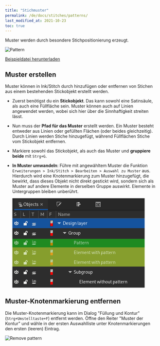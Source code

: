 ```yaml
---
title: "Stichmuster"
permalink: /de/docs/stitches/patterns/
last_modified_at: 2021-10-23
toc: true
---
```

Muster werden durch besondere Stichpositionierung erzeugt.

![Pattern](/assets/images/docs/stitch-type-pattern.png)

[Beispieldatei herunterladen](/assets/images/docs/pattern.svg)

## Muster erstellen

Muster können in Ink/Stitch durch hinzufügen oder entfernen von Stichen aus einem bestehenden Stickobjekt erstellt werden.

* Zuerst benötigst du ein **Stickobjekt**. Das kann sowohl eine Satinsäule, als auch eine Füllfläche sein. Muster können auch auf Linien angewendet werden, wobei sich hier über die Sinnhaftigkeit streiten lässt.

* Nun muss der **Pfad für das Muster** erstellt werden. Ein Muster besteht entweder aus Linien oder gefüllten Flächen (oder beides gleichzeitig). Durch Linien werden Stiche hinzugefügt, während Füllflächen Stiche vom Stickobjekt entfernen.

* Markiere sowohl das Stickobjekt, als auch das Muster und **gruppiere beide** mit `Strg+G`.

* **In Muster umwandeln**: Führe mit angewähltem Muster die Funktion `Erweiterungen > Ink/Stitch > Bearbeiten > Auswahl zu Muster` aus. Hierdurch wird eine Knotenmarkierung zum Muster hinzugefügt, die bewirkt, dass dieses Objekt nicht direkt gestickt wird, sondern sich als Muster auf andere Elemente in derselben Gruppe auswirkt. Elemente in Untergruppen bleiben unberührt.

   ![Pattern groups](/assets/images/docs/en/pattern.png)

## Muster-Knotenmarkierung entfernen

Die Muster-Knotenmarkierung kann im Dialog "Füllung und Kontur" (`Strg+Umstelltaste+F`) entfernt werden. Öffne den Reiter "Muster der Kontur" und wähle in der ersten Auswahlliste unter Knotenmarkierungen den ersten (leeren) Eintrag.

![Remove pattern](/assets/images/docs/de/stitch-type-remove-pattern.png)
